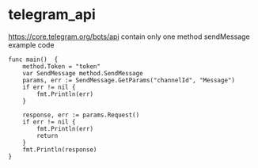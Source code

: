 # telegram_api
https://core.telegram.org/bots/api
contain only one method sendMessage
example code

```
func main()  {
	method.Token = "token"
	var SendMessage method.SendMessage
	params, err := SendMessage.GetParams("channelId", "Message")
	if err != nil {
		fmt.Println(err)
	}

	response, err := params.Request()
	if err != nil {
		fmt.Println(err)
		return
	}
	fmt.Println(response)
}
```
